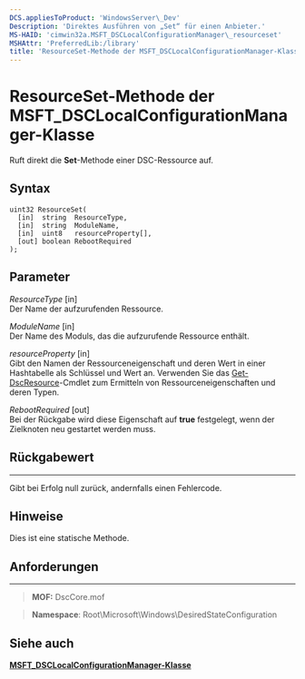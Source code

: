 ```yaml
---
DCS.appliesToProduct: 'WindowsServer\_Dev'
Description: 'Direktes Ausführen von „Set“ für einen Anbieter.'
MS-HAID: 'cimwin32a.MSFT_DSCLocalConfigurationManager\_resourceset'
MSHAttr: 'PreferredLib:/library'
title: 'ResourceSet-Methode der MSFT_DSCLocalConfigurationManager-Klasse'
---
```


# ResourceSet-Methode der MSFT_DSCLocalConfigurationManager-Klasse

Ruft direkt die **Set**-Methode einer DSC-Ressource auf.

Syntax
------

```mof
uint32 ResourceSet(
  [in]  string  ResourceType,
  [in]  string  ModuleName,
  [in]  uint8   resourceProperty[],
  [out] boolean RebootRequired
);
```

Parameter
----------

*ResourceType* \[in\]  
Der Name der aufzurufenden Ressource.

*ModuleName* \[in\]  
Der Name des Moduls, das die aufzurufende Ressource enthält.

*resourceProperty* \[in\]  
Gibt den Namen der Ressourceneigenschaft und deren Wert in einer Hashtabelle als Schlüssel und Wert an. Verwenden Sie das
[Get-DscResource](https://technet.microsoft.com/en-us/library/dn521625.aspx)-Cmdlet zum Ermitteln von Ressourceneigenschaften und deren Typen.

*RebootRequired* \[out\]  
Bei der Rückgabe wird diese Eigenschaft auf **true** festgelegt, wenn der Zielknoten neu gestartet werden muss.

## Rückgabewert
------------

Gibt bei Erfolg null zurück, andernfalls einen Fehlercode.

## Hinweise

Dies ist eine statische Methode.

## Anforderungen
------------
>**MOF:** DscCore.mof

>**Namespace**: Root\Microsoft\Windows\DesiredStateConfiguration


## Siehe auch


[**MSFT_DSCLocalConfigurationManager-Klasse**](msft-dsclocalconfigurationmanager.md)

 

 





<!--HONumber=Apr16_HO2-->


